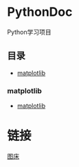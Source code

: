 # PythonDoc
Python学习项目


## 目录

- [matplotlib](#matplotlib)

### matplotlib
- [matplotlib](matplotlib/README.md)

# 链接
[图床](https://zhouchengzhu-01.coding.net/p/picture_host/attachment)